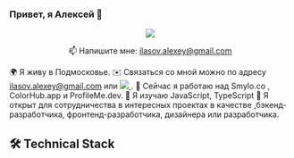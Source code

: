 ### Привет, я Алексей 👋


<p align='center'>
   <a href="https://t.me/wmcheck">
       <img src="https://img.shields.io/badge/Telegram-2CA5E0?style=for-the-badge&logo=telegram&logoColor=white"/>
   </a>
<p align='center'>
   📫 Напишите мне: <a href='mailto:ilasov.alexey@gmail.com'>ilasov.alexey@gmail.com</a>
</p>

🌍 Я живу в Подмосковье.
✉️ Связаться со мной можно по адресу <a href='mailto:ilasov.alexey@gmail.com'>ilasov.alexey@gmail.com</a> или <a href="https://t.me/wmcheck">
       <img src="https://img.shields.io/badge/Telegram-2CA5E0?style=for-the-badge&logo=telegram&logoColor=white"/>
   </a>.
🚀 Сейчас я работаю над Smylo.co , ColorHub.app и ProfileMe.dev.
🧠 Я изучаю JavaScript, TypeScript
🤝 Я открыт для сотрудничества в интересных проектах в качестве ,бэкенд-разработчика, фронтенд-разработчика, дизайнера или разработчика.

## 🛠 Technical Stack


<!--
**wmcheck/wmcheck** is a ✨ _special_ ✨ repository because its `README.md` (this file) appears on your GitHub profile.

Here are some ideas to get you started:

- 🔭 I’m currently working on ...
- 🌱 I’m currently learning ...
- 👯 I’m looking to collaborate on ...
- 🤔 I’m looking for help with ...
- 💬 Ask me about ...
- 📫 How to reach me: ...
- 😄 Pronouns: ...
- ⚡ Fun fact: ...
-->

